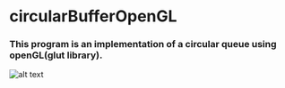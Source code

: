 # circularBufferOpenGL

### This program is an implementation of a circular queue using openGL(glut library).

![alt text](https://github.com/[username]/[reponame]/blob/[branch]/image.jpg?raw=true)

